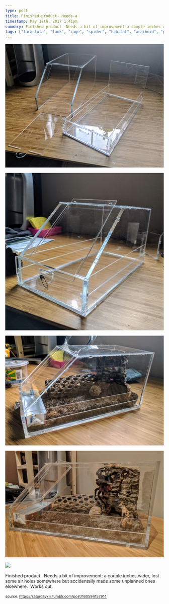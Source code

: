 ```yaml
---
type: post
title: Finished-product- Needs-a
timestamp: May 12th, 2017 1:41pm
summary: Finished product  Needs a bit of improvement a couple inches wider lost some air holes somewhere but accidentally made some unplanned ones elsewhere
tags: ["tarantula", "tank", "cage", "spider", "habitat", "arachnid", "pets"]
---
```

<p>
                               <img src="../media/160594157914_1.jpg"/>
                           </p>
                                                                                                                           <p>
                               <img src="../media/160594157914_2.jpg"/>
                           </p>
                                                                                                                           <p>
                               <img src="../media/160594157914_3.jpg"/>
                           </p>
                                                                                                                           <p>
                               <img src="../media/160594157914_4.jpg"/>
                           </p>
                                                                                                                           <p>
                               <img src="../media/160594157914_5.jpg"/>
                           </p>
                                                                                                                      <div class="caption"><p>Finished product.  Needs a bit of improvement: a couple inches wider, lost some air holes somewhere but accidentally made some unplanned ones elsewhere.  Works out.</p> </div>
                                    
                
                
                
                
                                
<small>source: https://saturdayxiii.tumblr.com/post/160594157914</small>